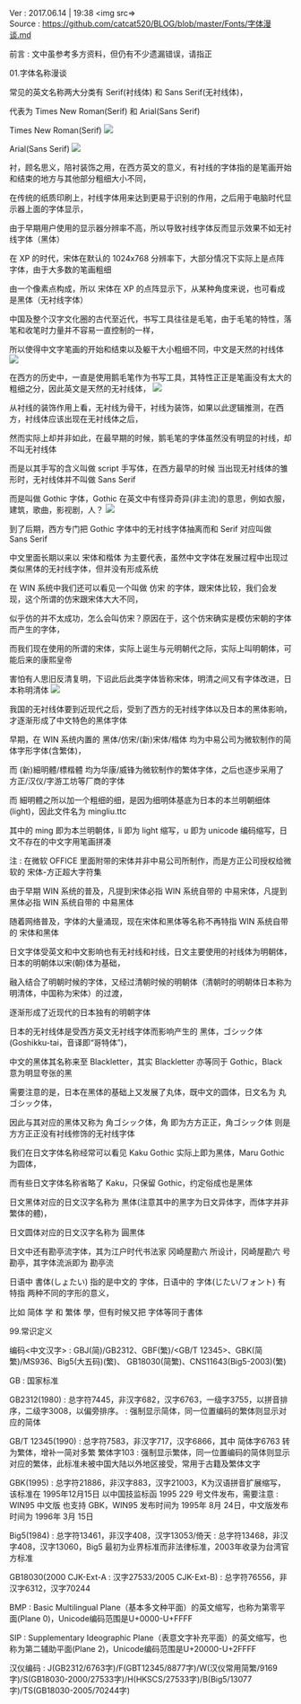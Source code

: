 Ver : 2017.06.14 | 19:38
<img src=><br>
Source : https://github.com/catcat520/BLOG/blob/master/Fonts/字体漫谈.md

前言 : 文中虽参考多方资料，但仍有不少遗漏错误，请指正

01.字体名称漫谈

常见的英文名称两大分类有 Serif(衬线体) 和 Sans Serif(无衬线体)，

代表为 Times New Roman(Serif) 和 Arial(Sans Serif)

Times New Roman(Serif)
<img src=https://raw.githubusercontent.com/catcat520/BLOG/master/Fonts/img/fontknowledge/timesnewroman.png>

Arial(Sans Serif)
<img src=https://raw.githubusercontent.com/catcat520/BLOG/master/Fonts/img/fontknowledge/arial.png>

衬，顾名思义，陪衬装饰之用，在西方英文的意义，有衬线的字体指的是笔画开始和结束的地方与其他部分粗细大小不同，

在传统的纸质印刷上，衬线字体用来达到更易于识别的作用，之后用于电脑时代显示器上面的字体显示，

由于早期用户使用的显示器分辨率不高，所以导致衬线字体反而显示效果不如无衬线字体（黑体）

在 XP 的时代，宋体在默认的 1024x768 分辨率下，大部分情况下实际上是点阵字体，由于大多数的笔画粗细

由一个像素点构成，所以 宋体在 XP 的点阵显示下，从某种角度来说，也可看成是黑体（无衬线字体）

中国及整个汉字文化圈的古代至近代，书写工具往往是毛笔，由于毛笔的特性，落笔和收笔时力量并不容易一直控制的一样，

所以使得中文字笔画的开始和结束以及躯干大小粗细不同，中文是天然的衬线体
<img src=https://raw.githubusercontent.com/catcat520/BLOG/master/Fonts/img/fontknowledge/%E5%9C%B0%E4%B8%8A%E7%BB%83%E4%B9%A6%E6%B3%95.png>

在西方的历史中，一直是使用鹅毛笔作为书写工具，其特性正正是笔画没有太大的粗细之分，因此英文是天然的无衬线体，
<img src=https://raw.githubusercontent.com/catcat520/BLOG/master/Fonts/img/fontknowledge/%E9%B9%85%E6%AF%9B%E7%AC%94%E5%AD%97.jpg>

从衬线的装饰作用上看，无衬线为骨干，衬线为装饰，如果以此逻辑推测，在西方，衬线体应该出现在无衬线体之后，

然而实际上却并非如此，在最早期的时候，鹅毛笔的字体虽然没有明显的衬线，却不叫无衬线体

而是以其手写的含义叫做 script 手写体，在西方最早的时候 当出现无衬线体的雏形时，无衬线体并不叫做 Sans Serif

而是叫做 Gothic 字体，Gothic 在英文中有怪异奇异(非主流)的意思，例如衣服，建筑，歌曲，影视剧，人？
<img src=https://raw.githubusercontent.com/catcat520/BLOG/master/Fonts/img/fontknowledge/%E6%9D%80%E9%A9%AC%E7%89%B9.jpg>

到了后期，西方专门把 Gothic 字体中的无衬线字体抽离而和 Serif 对应叫做 Sans Serif

中文里面长期以来以 宋体和楷体 为主要代表，虽然中文字体在发展过程中出现过类似黑体的无衬线字体，但并没有形成系统

在 WIN 系统中我们还可以看见一个叫做 仿宋 的字体，跟宋体比较，我们会发现，这个所谓的仿宋跟宋体大大不同，

似乎仿的并不太成功，怎么会叫仿宋？原因在于，这个仿宋确实是模仿宋朝的字体而产生的字体，

而我们现在使用的所谓的宋体，实际上诞生与元明朝代之际，实际上叫明朝体，可能后来的康熙皇帝

害怕有人思旧反清复明，下诏此后此类字体皆称宋体，明清之间又有字体改进，日本称明清体
<img src=https://raw.githubusercontent.com/catcat520/BLOG/master/Fonts/img/fontknowledge/%E6%80%BB%E6%9C%89%E5%88%81%E6%B0%91%E6%83%B3%E5%AE%B3%E6%9C%95.png>

我国的无衬线体要到近现代之后，受到了西方的无衬线字体以及日本的黑体影响，才逐渐形成了中文特色的黑体字体

早期，在 WIN 系统内置的 黑体/仿宋/(新)宋体/楷体 均为中易公司为微软制作的简体字形字体(含繁体)，

而 (新)細明體/標楷體 均为华康/威锋为微软制作的繁体字体，之后也逐步采用了 方正/汉仪/字游工坊等厂商的字体

而 細明體之所以加一个粗细的细，是因为细明体基底为日本的本兰明朝细体(light)，因此文件名为 mingliu.ttc

其中的 ming 即为本兰明朝体，li 即为 light 缩写，u 即为 unicode 编码缩写，日文不存在的中文字用笔画拼凑

注 : 在微软 OFFICE 里面附带的宋体并非中易公司所制作，而是方正公司授权给微软的 宋体-方正超大字符集

由于早期 WIN 系统的普及，凡提到宋体必指 WIN 系统自带的 中易宋体，凡提到黑体必指 WIN 系统自带的 中易黑体

随着网络普及，字体的大量涌现，现在宋体和黑体等名称不再特指 WIN 系统自带的 宋体和黑体

日文字体受英文和中文影响也有无衬线和衬线，日文主要使用的衬线体为明朝体，日本的明朝体以宋(朝)体为基础，

融入结合了明朝时候的字体，又经过清朝时候的明朝体（清朝时的明朝体日本称为明清体，中国称为宋体）的过渡，

逐渐形成了近现代的日本独有的明朝字体

日本的无衬线体是受西方英文无衬线字体而影响产生的 黑体，ゴシック体(Goshikku-tai，音译即“哥特体”)，

中文的黑体其名称来至 Blackletter，其实 Blackletter 亦等同于 Gothic，Black 意为明显夸张的黑

需要注意的是，日本在黑体的基础上又发展了丸体，既中文的圆体，日文名为 丸ゴシック体，

因此与其对应的黑体又称为 角ゴシック体，角 即为方方正正，角ゴシック体 则是方方正正没有衬线修饰的无衬线字体

我们在日文字体名称经常可以看见 Kaku Gothic 实际上即为黑体，Maru Gothic 为圆体，

而有些日文字体名称省略了 Kaku，只保留 Gothic，约定俗成也是黑体

日文黑体对应的日文汉字名称为 黒体(注意其中的黑字为日文异体字，而体字并非繁体的體)，

日文圆体对应的日文汉字名称为 圓黒体

日文中还有勘亭流字体，其为江户时代书法家 冈崎屋勘六 所设计，冈崎屋勘六 号勘亭，其字体流派即为 勘亭流

日语中 書体(しょたい) 指的是中文的 字体，日语中的 字体(じたい/フォント) 有特指 两种不同的字形的意义，

比如 简体 学 和 繁体 學，但有时候又把 字体等同于書体

99.常识定义

编码<中文汉字> : GBJ(简)/GB2312、GBF(繁)/<GB/T 12345>、GBK(简繁)/MS936、Big5(大五码)(繁)、
GB18030(简繁)、CNS11643(Big5-2003)(繁)

GB : 国家标准

GB2312(1980) : 总字符7445，非汉字682，汉字6763，一级字3755，以拼音排序，二级字3008，以偏旁排序。
             : 强制显示简体，同一位置编码的繁体则显示对应的简体
             
GB/T 12345(1990) : 总字符7583，非汉字717，汉字6866，其中 简体字6763 转为繁体，增补一简对多繁 繁体字103
                 : 强制显示繁体，同一位置编码的简体则显示对应的繁体，此标准未被中国大陆以外地区接受，常用于古籍及繁体文字
                 
GBK(1995) : 总字符21886，非汉字883，汉字21003，K为汉语拼音扩展缩写，该标准在 1995年12月15日 以中国技监标函 1995 229 号文件发布，需要注意
          : WIN95 中文版 也支持 GBK，WIN95 发布时间为 1995年 8月 24日，中文版发布时间为 1996年 3月 15日
          
Big5(1984) : 总字符13461，非汉字408，汉字13053/倚天 : 总字符13468，非汉字408，汉字13060，Big5 最初为业界标准而非法律标准，2003年收录为台湾官方标准

GB18030(2000 CJK-Ext-A : 汉字27533/2005 CJK-Ext-B) : 总字符76556，非汉字6312，汉字70244

BMP : Basic Multilingual Plane（基本多文种平面）的英文缩写，也称为第零平面(Plane 0)，Unicode编码范围是U+0000-U+FFFF

SIP : Supplementary Ideographic Plane（表意文字补充平面）的英文缩写，也称为第二辅助平面(Plane 2)，Unicode编码范围是U+20000-U+2FFFF

汉仪编码 : J(GB2312/6763字)/F(GBT12345/8877字)/W(汉仪常用简繁/9169字)/S(GB18030-2000/27533字)/H(HKSCS/27533字)/B(Big5/13077字)/TS(GB18030-2005/70244字)
